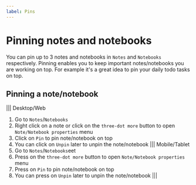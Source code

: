 ```yaml
---
label: Pins
---
```


# Pinning notes and notebooks
You can pin up to 3 notes and notebooks in `Notes` and `Notebooks` respectively. Pinning enables you to keep important notes/notebooks you are working on top. For example it's a great idea to pin your daily todo tasks on top.

## Pinning a note/notebook
||| Desktop/Web
1. Go to `Notes`/`Notebooks`
2. Right click on a note or click on the `three-dot more` button to open `Note/Notebook properties` menu
3. Click on `Pin` to pin note/notebook on top
4. You can click on `Unpin` later to unpin the note/notebook
||| Mobile/Tablet
1. Go to `Notes`/`Notebooks`eet
2. Press on the `three-dot more` button to open `Note/Notebook properties` menu
3. Press on `Pin` to pin note/notebook on top
4. You can press on `Unpin` later to unpin the note/notebook
|||

